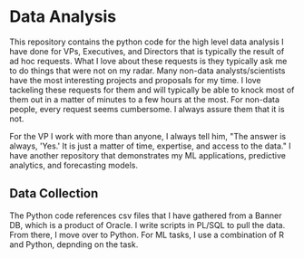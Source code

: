 # Data Analysis

This repository contains the python code for the high level data analysis I have done for VPs, Executives, and Directors that is typically the result of ad hoc requests. 
What I love about these requests is they typically ask me to do things that were not on my radar. Many non-data analysts/scientists have the most interesting projects
and proposals for my time. I love tackeling these requests for them and will typically be able to knock most of them out in a matter of minutes to a few hours at the most. 
For non-data people, every request seems cumbersome. I always assure them that it is not. 

For the VP I work with more than anyone, I always tell him, "The answer is always, 'Yes.' It is just a matter of time, expertise, and access to the data." I have another
repository that demonstrates my ML applications, predictive analytics, and forecasting models. 

## Data Collection

The Python code references csv files that I have gathered from a Banner DB, which is a product of Oracle. I write scripts in PL/SQL to pull the data. From there, I move 
over to Python. For ML tasks, I use a combination of R and Python, depnding on the task.

